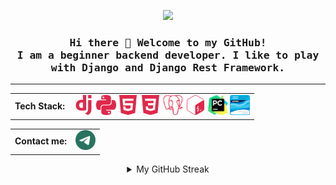 <p align="center"><img src="https://github.com/mabredin/mabredin/blob/main/assets/Be.gif"><p>

<h3 align="center">
  <samp>
    Hi there 👋 Welcome to my GitHub!<br/>I am a beginner backend developer. I like to play with Django and Django Rest Framework.
  </samp>
</h4>

--------------------------------------------------------------------------------------

<table align="center" cellspacing="0" cellpadding="0">
  <tr>
    <td valign="middle">
      <strong>Tech Stack:</strong>
    </td>  
    <td valign="middle">
    <img width="32" src="https://github.com/mabredin/mabredin/blob/main/assets/django.svg">
    <img width="32" src="https://github.com/mabredin/mabredin/blob/main/assets/python.svg">
    <img width="32" src="https://github.com/mabredin/mabredin/blob/main/assets/html5.svg">
    <img width="32" src="https://github.com/mabredin/mabredin/blob/main/assets/css3.svg">
    <img width="32" src="https://github.com/mabredin/mabredin/blob/main/assets/postgresql.svg">
    <img width="32" src="https://github.com/mabredin/mabredin/blob/main/assets/gnubash.svg">
    <img width="32" src="https://github.com/mabredin/mabredin/blob/main/assets/PyCharm_Icon.svg">
    <a href="https://www.credly.com/badges/2e466bd0-8be6-4c1c-8106-921e76303d5e/public_url"><img width="32" src="https://github.com/mabredin/mabredin/blob/main/assets/ccna-introduction-to-networks.png"></a>
    </td>
  </tr>  
</table>

<table align="center" cellspacing="0" cellpadding="0">
  <tr>
    <td valign="middle">
      <strong>Contact me:</strong>
    </td>  
    <td valign="middle">
    <a href="https://t.me/Def1ner"><img width="32" src="https://github.com/mabredin/mabredin/blob/main/assets/telegram.svg"></a>
    </td>
  </tr>  
</table>

<details align="center">

<summary>My GitHub Streak</summary>

![Anurag's GitHub stats](https://github-readme-stats.vercel.app/api?username=mabredin&show_icons=true&theme=radical)
![GitHub streak stats](https://github-readme-streak-stats.herokuapp.com/?user=mabredin)

</details>
